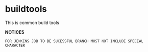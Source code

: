 # buildtools
This is common build tools

**NOTICES**
```
FOR JENKINS JOB TO BE SUCESSFUL BRANCH MUST NOT INCLUDE SPECIAL CHARACTER
```
